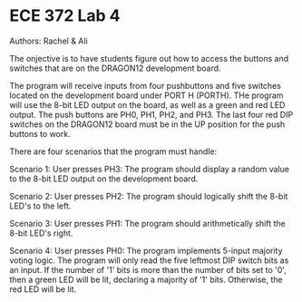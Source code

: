 # ECE 372 Lab 4
Authors: Rachel & Ali

The onjective is to have students figure out how to access the buttons and switches that are on the 
DRAGON12 development board. 

The program will receive inputs from four pushbuttons and five switches located on the development
board under PORT H (PORTH). THe program will use the 8-bit LED output on the board, as well as a
green and red LED output. The push buttons are PH0, PH1, PH2, and PH3. The last four red DIP switches
on the DRAGON12 board must be in the UP position for the push buttons to work.

There are four scenarios that the program must handle:

Scenario 1: User presses PH3: The program should display a random value to the 8-bit LED output on the
development board.

Scenario 2: User presses PH2: The program should logically shift the 8-bit LED's to the left.

Scenario 3: User presses PH1: The program should arithmetically shift the 8-bit LED's right.

Scenario 4: User presses PH0: The program implements 5-input majority voting logic. The program will
only read the five leftmost DIP switch bits as an input. If the number of '1' bits is more than the
number of bits set to '0', then a green LED will be lit, declaring a majority of '1' bits. Otherwise,
the red LED will be lit.
